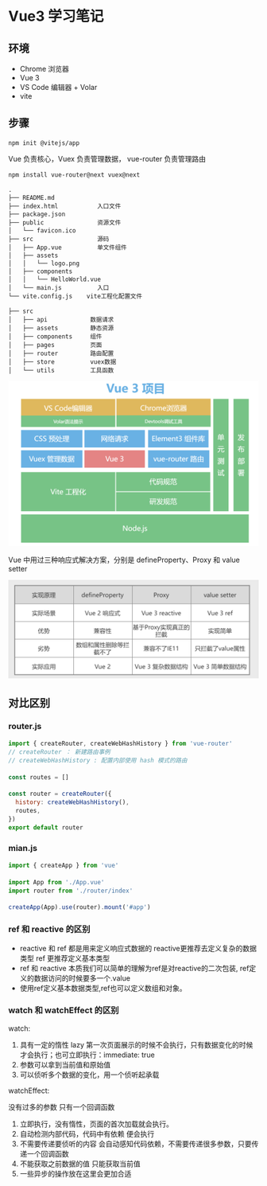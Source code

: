 # Vue3 学习笔记

## 环境

- Chrome 浏览器
- Vue 3
- VS Code 编辑器 + Volar
- vite

## 步骤

```shell
npm init @vitejs/app
```

Vue 负责核心，Vuex 负责管理数据， vue-router 负责管理路由

```shell
npm install vue-router@next vuex@next
```

```
.
├── README.md
├── index.html           入口文件
├── package.json
├── public               资源文件
│   └── favicon.ico
├── src                  源码
│   ├── App.vue          单文件组件
│   ├── assets
│   │   └── logo.png
│   ├── components
│   │   └── HelloWorld.vue
│   └── main.js          入口
└── vite.config.js    vite工程化配置文件
```

```
├── src
│   ├── api            数据请求
│   ├── assets         静态资源
│   ├── components     组件
│   ├── pages          页面
│   ├── router         路由配置
│   ├── store          vuex数据
│   └── utils          工具函数
```

![](./images/vue3-overview.png)

Vue 中用过三种响应式解决方案，分别是 defineProperty、Proxy 和 value setter

![](./images/vue-proxy.png)

## 对比区别

### router.js

```js
import { createRouter, createWebHashHistory } from 'vue-router'
// createRouter ： 新建路由事例
// createWebHashHistory : 配置内部使用 hash 模式的路由

const routes = []

const router = createRouter({
  history: createWebHashHistory(),
  routes,
})
export default router
```

### mian.js

```js
import { createApp } from 'vue'

import App from './App.vue'
import router from './router/index'

createApp(App).use(router).mount('#app')
```

### ref 和 reactive 的区别

- reactive 和 ref 都是用来定义响应式数据的 reactive更推荐去定义复杂的数据类型 ref 更推荐定义基本类型
- ref 和 reactive 本质我们可以简单的理解为ref是对reactive的二次包装, ref定义的数据访问的时候要多一个.value
- 使用ref定义基本数据类型,ref也可以定义数组和对象。

### watch 和 watchEffect 的区别

watch:

1. 具有一定的惰性 lazy 第一次页面展示的时候不会执行，只有数据变化的时候才会执行；也可立即执行：immediate: true
2. 参数可以拿到当前值和原始值
3. 可以侦听多个数据的变化，用一个侦听起承载

watchEffect:

没有过多的参数 只有一个回调函数

1. 立即执行，没有惰性，页面的首次加载就会执行。
2. 自动检测内部代码，代码中有依赖 便会执行
3. 不需要传递要侦听的内容 会自动感知代码依赖，不需要传递很多参数，只要传递一个回调函数
4. 不能获取之前数据的值 只能获取当前值
5. 一些异步的操作放在这里会更加合适
